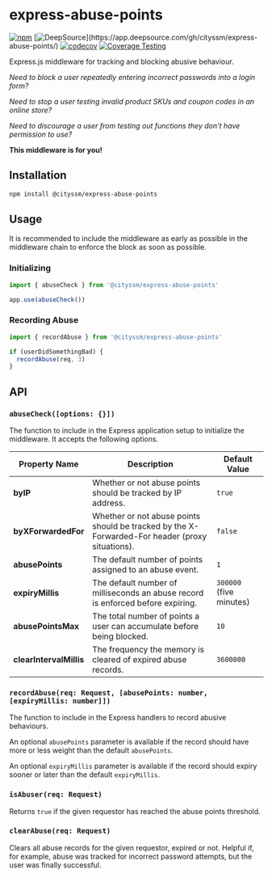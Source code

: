 # express-abuse-points

[![npm](https://img.shields.io/npm/v/@cityssm/express-abuse-points)](https://www.npmjs.com/package/@cityssm/express-abuse-points)
[![DeepSource](https://app.deepsource.com/gh/cityssm/express-abuse-points.svg/?label=active+issues&show_trend=true&token=yB1nguIDLwV_FPUHv4zjmIF_)](https://app.deepsource.com/gh/cityssm/express-abuse-points/)
[![codecov](https://codecov.io/gh/cityssm/express-abuse-points/graph/badge.svg?token=TSFEM1DXCF)](https://codecov.io/gh/cityssm/express-abuse-points)
[![Coverage Testing](https://github.com/cityssm/express-abuse-points/actions/workflows/coverage.yml/badge.svg)](https://github.com/cityssm/express-abuse-points/actions/workflows/coverage.yml)

Express.js middleware for tracking and blocking abusive behaviour.

_Need to block a user repeatedly entering incorrect passwords into a login form?_

_Need to stop a user testing invalid product SKUs and coupon codes in an online store?_

_Need to discourage a user from testing out functions they don't have permission to use?_

**This middleware is for you!**

## Installation

```bash
npm install @cityssm/express-abuse-points
```

## Usage

It is recommended to include the middleware as early as possible in the middleware chain
to enforce the block as soon as possible.

### Initializing

```javascript
import { abuseCheck } from '@cityssm/express-abuse-points'

app.use(abuseCheck())
```

### Recording Abuse

```javascript
import { recordAbuse } from '@cityssm/express-abuse-points'

if (userDidSomethingBad) {
  recordAbuse(req, 3)
}
```

## API

### `abuseCheck([options: {}])`

The function to include in the Express application setup to initialize the middleware.
It accepts the following options.

| Property Name           | Description                                                                                     | Default Value           |
| ----------------------- | ----------------------------------------------------------------------------------------------- | ----------------------- |
| **byIP**                | Whether or not abuse points should be tracked by IP address.                                    | `true`                  |
| **byXForwardedFor**     | Whether or not abuse points should be tracked by the X-Forwarded-For header (proxy situations). | `false`                 |
| **abusePoints**         | The default number of points assigned to an abuse event.                                        | `1`                     |
| **expiryMillis**        | The default number of milliseconds an abuse record is enforced before expiring.                 | `300000` (five minutes) |
| **abusePointsMax**      | The total number of points a user can accumulate before being blocked.                          | `10`                    |
| **clearIntervalMillis** | The frequency the memory is cleared of expired abuse records.                                   | `3600000`               |

### `recordAbuse(req: Request, [abusePoints: number, [expiryMillis: number]])`

The function to include in the Express handlers to record abusive behaviours.

An optional `abusePoints` parameter is available if the record should have more or less weight than
the default `abusePoints`.

An optional `expiryMillis` parameter is available if the record should expiry sooner or later than
the default `expiryMillis`.

### `isAbuser(req: Request)`

Returns `true` if the given requestor has reached the abuse points threshold.

### `clearAbuse(req: Request)`

Clears all abuse records for the given requestor, expired or not.
Helpful if, for example, abuse was tracked for incorrect password attempts, but the user was finally successful.
